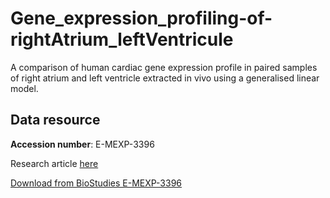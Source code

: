 # Gene_expression_profiling-of-rightAtrium_leftVentricule
A comparison of human cardiac gene expression profile in paired samples of right atrium and left ventricle extracted in vivo using a generalised linear model.

## Data resource

**Accession number**:  E-MEXP-3396

Research article [here](https://dx.doi.org/10.1152%2Fphysiolgenomics.00137.2011)

[Download from BioStudies E-MEXP-3396](https://www.ebi.ac.uk/biostudies/arrayexpress/studies/E-MEXP-3396#mt-E-MEXP-3396)
